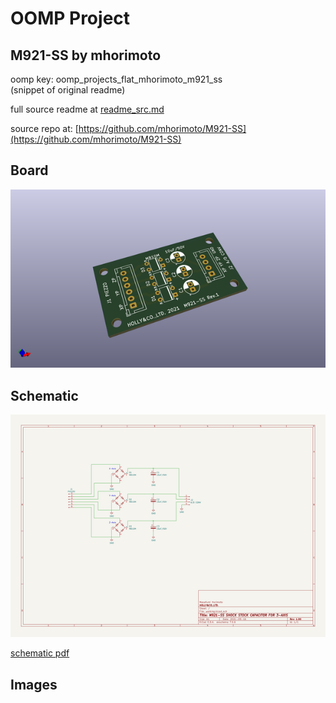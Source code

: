 # OOMP Project  
## M921-SS  by mhorimoto  
  
oomp key: oomp_projects_flat_mhorimoto_m921_ss  
(snippet of original readme)  
  
  
  full source readme at [readme_src.md](readme_src.md)  
  
source repo at: [https://github.com/mhorimoto/M921-SS](https://github.com/mhorimoto/M921-SS)  
## Board  
  
[![working_3d.png](working_3d_600.png)](working_3d.png)  
## Schematic  
  
[![working_schematic.png](working_schematic_600.png)](working_schematic.png)  
  
[schematic pdf](working_schematic.pdf)  
## Images  
